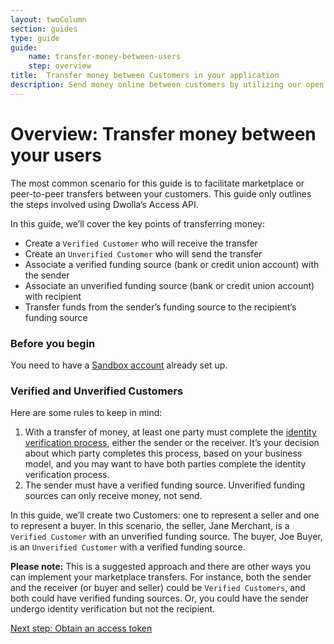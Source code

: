 ```yaml
---
layout: twoColumn
section: guides
type: guide
guide: 
    name: transfer-money-between-users
    step: overview
title:  Transfer money between Customers in your application
description: Send money online between customers by utilizing our open bank transfer API.
---
```


# Overview: Transfer money between your users

The most common scenario for this guide is to facilitate marketplace or peer-to-peer transfers between your customers. This guide only outlines the steps involved using Dwolla’s Access API.

In this guide, we’ll cover the key points of transferring money:

 - Create a `Verified Customer` who will receive the transfer
 - Create an `Unverified Customer` who will send the transfer
 - Associate a verified funding source (bank or credit union account) with the  sender
 - Associate an unverified funding source (bank or credit union account) with  recipient
 - Transfer funds from the sender’s funding source to the recipient’s funding  source


### Before you begin

You need to have a [Sandbox account](/guides/sandbox-setup) already set up. 

### Verified and Unverified Customers
Here are some rules to keep in mind:

1. With a transfer of money, at least one party must complete the [identity verification process](/resources/customer-verification.html), either the sender or the receiver. It’s your decision about which party completes this process, based on your business model, and you may want to have both parties complete the identity verification process.
2. The sender must have a verified funding source. Unverified funding sources can only receive money, not send.

In this guide, we’ll create two Customers: one to represent a seller and one to represent a buyer. In this scenario, the seller, Jane Merchant, is a `Verified Customer` with an unverified funding source. The buyer, Joe Buyer, is an `Unverified Customer` with a verified funding source.

**Please note:** This is a suggested approach and there are other ways you can implement your marketplace transfers. For instance, both the sender and the receiver (or buyer and seller) could be `Verified Customers`, and both could have verified funding sources. Or, you could have the sender undergo identity verification but not the recipient.  

<nav class="pager-nav">
<a href="" style="display:none;"></a>
<a href="obtain-access-token.html">Next step: Obtain an access token</a>
</nav>
